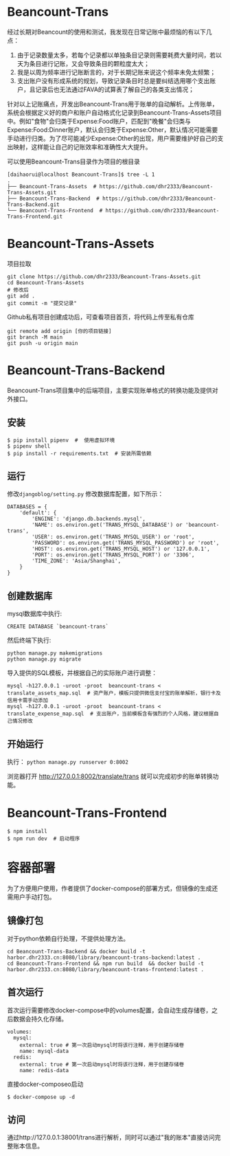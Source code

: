 # Beancount-Trans 

经过长期对Beancount的使用和测试，我发现在日常记账中最烦恼的有以下几点：

1. 由于记录数量太多，若每个记录都以单独条目记录则需要耗费大量时间，若以天为条目进行记账，又会导致条目的颗粒度太大；
2. 我是以周为频率进行记账断言的，对于长期记账来说这个频率未免太频繁；
3. 支出账户没有形成系统的规划，导致记录条目时总是要纠结选用哪个支出账户，且记录后也无法通过FAVA的试算表了解自己的各类支出情况；

针对以上记账痛点，开发出Beancount-Trans用于账单的自动解析。上传账单，系统会根据定义好的商户和账户自动格式化记录到Beancount-Trans-Assets项目中。例如"食物"会归类于Expense:Food账户，匹配到"晚餐"会归类与Expense:Food:Dinner账户，默认会归类于Expense:Other，默认情况可能需要手动进行归类。为了尽可能减少Expense:Other的出现，用户需要维护好自己的支出映射，这样能让自己的记账效率和准确性大大提升。

可以使用Beancount-Trans目录作为项目的根目录

```
[daihaorui@localhost Beancount-Trans]$ tree -L 1
.
├── Beancount-Trans-Assets  # https://github.com/dhr2333/Beancount-Trans-Assets.git
├── Beancount-Trans-Backend  # https://github.com/dhr2333/Beancount-Trans-Backend.git
└── Beancount-Trans-Frontend  # https://github.com/dhr2333/Beancount-Trans-Frontend.git
```

# Beancount-Trans-Assets

项目拉取

```
git clone https://github.com/dhr2333/Beancount-Trans-Assets.git
cd Beancount-Trans-Assets
# 修改后
git add .
git commit -m "提交记录"
```

Github私有项目创建成功后，可查看项目首页，将代码上传至私有仓库

```
git remote add origin [你的项目链接]
git branch -M main
git push -u origin main
```

# Beancount-Trans-Backend

Beancount-Trans项目集中的后端项目，主要实现账单格式的转换功能及提供对外接口。

## 安装

```shell
$ pip install pipenv  #  使用虚拟环境
$ pipenv shell
$ pip install -r requirements.txt  # 安装所需依赖
```

## 运行

修改`djangoblog/setting.py` 修改数据库配置，如下所示：

```
DATABASES = {
    'default': {
        'ENGINE': 'django.db.backends.mysql',
        'NAME': os.environ.get('TRANS_MYSQL_DATABASE') or 'beancount-trans',
        'USER': os.environ.get('TRANS_MYSQL_USER') or 'root',
        'PASSWORD': os.environ.get('TRANS_MYSQL_PASSWORD') or 'root',
        'HOST': os.environ.get('TRANS_MYSQL_HOST') or '127.0.0.1',
        'PORT': os.environ.get('TRANS_MYSQL_PORT') or '3306',
        'TIME_ZONE': 'Asia/Shanghai',
    }
}
```

## 创建数据库

mysql数据库中执行:

```
CREATE DATABASE `beancount-trans`
```

然后终端下执行:

```
python manage.py makemigrations
python manage.py migrate
```

导入提供的SQL模板，并根据自己的实际账户进行调整：

```
mysql -h127.0.0.1 -uroot -proot  beancount-trans < translate_assets_map.sql  # 资产账户，模板只提供微信支付宝的账单解析，银行卡及信用卡需手动添加
mysql -h127.0.0.1 -uroot -proot  beancount-trans < translate_expense_map.sql  # 支出账户，当前模板含有强烈的个人风格，建议根据自己情况修改
```

## 开始运行

执行： `python manage.py runserver 0:8002`

浏览器打开 http://127.0.0.1:8002/translate/trans 就可以完成初步的账单转换功能。

# Beancount-Trans-Frontend

```shell
$ npm install 
$ npm run dev  # 启动程序
```

# 容器部署

为了方便用户使用，作者提供了docker-compose的部署方式，但镜像的生成还需用户手动打包。

## 镜像打包

对于python依赖自行处理，不提供处理方法。

```
cd Beancount-Trans-Backend && docker build -t harbor.dhr2333.cn:8080/library/beancount-trans-backend:latest .
cd Beancount-Trans-Frontend && npm run build  && docker build -t harbor.dhr2333.cn:8080/library/beancount-trans-frontend:latest .
```

## 首次运行

首次运行需要修改docker-compose中的volumes配置，会自动生成存储卷，之后数据会持久化存储。

```
volumes:
  mysql:
    external: true # 第一次启动mysql时将该行注释，用于创建存储卷
    name: mysql-data
  redis:
    external: true # 第一次启动mysql时将该行注释，用于创建存储卷
    name: redis-data
```

直接docker-composeo启动

```
$ docker-compose up -d
```

## 访问

通过http://127.0.0.1:38001/trans进行解析，同时可以通过"我的账本"直接访问完整账本信息。
